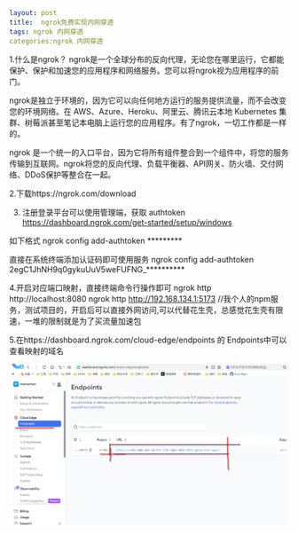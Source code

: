```yaml
layout: post
title:  ngrok免费实现内网穿透
tags: ngrok 内网穿透
categories:ngrok 内网穿透
```

1.什么是ngrok？
ngrok是一个全球分布的反向代理，无论您在哪里运行，它都能保护、保护和加速您的应用程序和网络服务。您可以将ngrok视为应用程序的前门。

ngrok是独立于环境的，因为它可以向任何地方运行的服务提供流量，而不会改变您的环境网络。在 AWS、Azure、Heroku、阿里云、腾讯云本地 Kubernetes 集群、树莓派甚至笔记本电脑上运行您的应用程序。有了ngrok，一切工作都是一样的。

ngrok 是一个统一的入口平台，因为它将所有组件整合到一个组件中，将您的服务传输到互联网。ngrok将您的反向代理、负载平衡器、API网关、防火墙、交付网络、DDoS保护等整合在一起。

2.下载https://ngrok.com/download

3. 注册登录平台可以使用管理端，获取 authtoken
https://dashboard.ngrok.com/get-started/setup/windows

如下格式
ngrok config add-authtoken *********

直接在系统终端添加认证码即可使用服务
ngrok config add-authtoken 2egC1JhNH9q0gykuUuV5weFUFNG_**********

4.开启对应端口映射，直接终端命令行操作即可
ngrok http http://localhost:8080
ngrok http http://192.168.134.1:5173  //我个人的npm服务，测试项目的，开启后可以直接外网访问,可以代替花生壳，总感觉花生壳有限速，一堆的限制就是为了买流量加速包

5.在https://dashboard.ngrok.com/cloud-edge/endpoints 的 Endpoints中可以查看映射的域名

![Alt text](./2024-04-04-ngrok-ip/image.png)